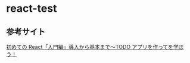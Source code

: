 # react-test

## 参考サイト

[初めての React「入門編」導入から基本まで〜TODO アプリを作ってを学ぼう！](https://wk-partners.co.jp/homepage/blog/hpseisaku/javascript/react-start/)
